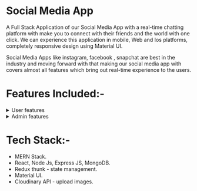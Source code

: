 # Social Media App 

A Full Stack Application of our Social Media App with a real-time chatting platform with make you to connect with their friends and the world with one click. We can experience this application in mobile, Web and Ios platforms, completely responsive design using Material UI. 

Social Media Apps like instagram, facebook , snapchat are best in the industry and moving forward with that making our social media app with covers almost all features which bring out real-time experience to the users.

# Features Included:-
<details>

<summary>User features </summary>

 - register and login users. 
 - post images can be uploaded using camera or file system.
 - pagination on every pages.
 - Dark mode.
 - copy link of post.
 - report post for spam.
 - search other users by username.
 - user suggestions menu. 
 - save any post to collection.
 - saved posts page.
 - delete posts and comments.
 - admin panel is included.
 - Explore page to view other posts by random users.
 - notifications page.
 - profile page.
 - edit profile page user data.
 - password is stored in database in encrypted format with salt.
 - create and edit posts.
 - like ,comment, share and edit posts.
 - posts include text(caption) and image(s).
 - comment on posts.
 - reply comments.
 - like commets.
 - clear notification option.
 - profile page shows user details and posts with following and followers menu.
</details>

<details>

<summary>Admin features </summary>

 - admin panel shows total number of post ,users,reported posts etc.
 - admin can create or assign other admin accounts.
 - admin can see posts reported by more than specified number of users.
 - admin can delete those reported posts.
</details>

# Tech Stack:-

- MERN Stack.
- React, Node Js, Express JS, MongoDB.
- Redux thunk - state management.
- Material UI.
- Cloudinary API - upload images.


